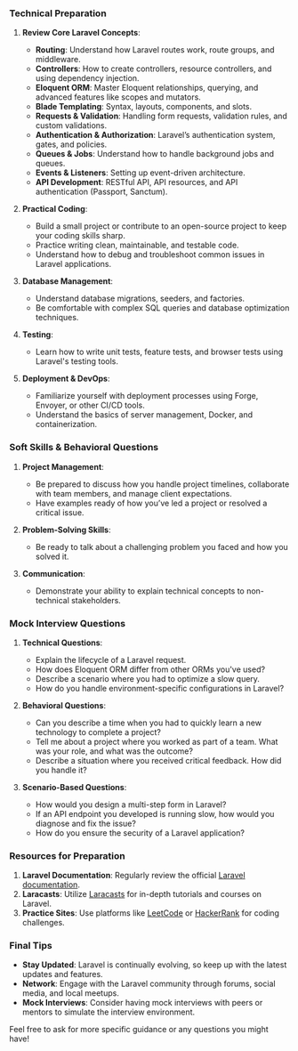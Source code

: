 
### Technical Preparation

1. **Review Core Laravel Concepts**:
    - **Routing**: Understand how Laravel routes work, route groups, and middleware.
    - **Controllers**: How to create controllers, resource controllers, and using dependency injection.
    - **Eloquent ORM**: Master Eloquent relationships, querying, and advanced features like scopes and mutators.
    - **Blade Templating**: Syntax, layouts, components, and slots.
    - **Requests & Validation**: Handling form requests, validation rules, and custom validations.
    - **Authentication & Authorization**: Laravel’s authentication system, gates, and policies.
    - **Queues & Jobs**: Understand how to handle background jobs and queues.
    - **Events & Listeners**: Setting up event-driven architecture.
    - **API Development**: RESTful API, API resources, and API authentication (Passport, Sanctum).

2. **Practical Coding**:
    - Build a small project or contribute to an open-source project to keep your coding skills sharp.
    - Practice writing clean, maintainable, and testable code.
    - Understand how to debug and troubleshoot common issues in Laravel applications.

3. **Database Management**:
    - Understand database migrations, seeders, and factories.
    - Be comfortable with complex SQL queries and database optimization techniques.

4. **Testing**:
    - Learn how to write unit tests, feature tests, and browser tests using Laravel's testing tools.

5. **Deployment & DevOps**:
    - Familiarize yourself with deployment processes using Forge, Envoyer, or other CI/CD tools.
    - Understand the basics of server management, Docker, and containerization.

### Soft Skills & Behavioral Questions

1. **Project Management**:
    - Be prepared to discuss how you handle project timelines, collaborate with team members, and manage client expectations.
    - Have examples ready of how you’ve led a project or resolved a critical issue.

2. **Problem-Solving Skills**:
    - Be ready to talk about a challenging problem you faced and how you solved it.

3. **Communication**:
    - Demonstrate your ability to explain technical concepts to non-technical stakeholders.

### Mock Interview Questions

1. **Technical Questions**:
    - Explain the lifecycle of a Laravel request.
    - How does Eloquent ORM differ from other ORMs you've used?
    - Describe a scenario where you had to optimize a slow query.
    - How do you handle environment-specific configurations in Laravel?

2. **Behavioral Questions**:
    - Can you describe a time when you had to quickly learn a new technology to complete a project?
    - Tell me about a project where you worked as part of a team. What was your role, and what was the outcome?
    - Describe a situation where you received critical feedback. How did you handle it?

3. **Scenario-Based Questions**:
    - How would you design a multi-step form in Laravel?
    - If an API endpoint you developed is running slow, how would you diagnose and fix the issue?
    - How do you ensure the security of a Laravel application?

### Resources for Preparation

1. **Laravel Documentation**: Regularly review the official [Laravel documentation](https://laravel.com/docs).
2. **Laracasts**: Utilize [Laracasts](https://laracasts.com/) for in-depth tutorials and courses on Laravel.
3. **Practice Sites**: Use platforms like [LeetCode](https://leetcode.com/) or [HackerRank](https://www.hackerrank.com/) for coding challenges.

### Final Tips

- **Stay Updated**: Laravel is continually evolving, so keep up with the latest updates and features.
- **Network**: Engage with the Laravel community through forums, social media, and local meetups.
- **Mock Interviews**: Consider having mock interviews with peers or mentors to simulate the interview environment.

Feel free to ask for more specific guidance or any questions you might have!